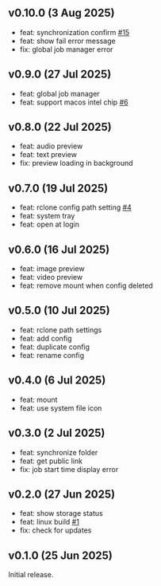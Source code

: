 ## v0.10.0 (3 Aug 2025)

* feat: synchronization confirm [#15](https://github.com/liriliri/rem/issues/15)
* feat: show fail error message
* fix: global job manager error

## v0.9.0 (27 Jul 2025)

* feat: global job manager
* feat: support macos intel chip [#6](https://github.com/liriliri/rem/issues/6)

## v0.8.0 (22 Jul 2025)

* feat: audio preview
* feat: text preview
* fix: preview loading in background

## v0.7.0 (19 Jul 2025)

* feat: rclone config path setting [#4](https://github.com/liriliri/rem/issues/4)
* feat: system tray
* feat: open at login

## v0.6.0 (16 Jul 2025)

* feat: image preview
* feat: video preview
* feat: remove mount when config deleted

## v0.5.0 (10 Jul 2025)

* feat: rclone path settings
* feat: add config
* feat: duplicate config
* feat: rename config

## v0.4.0 (6 Jul 2025)

* feat: mount
* feat: use system file icon

## v0.3.0 (2 Jul 2025)

* feat: synchronize folder
* feat: get public link
* fix: job start time display error

## v0.2.0 (27 Jun 2025)

* feat: show storage status
* feat: linux build [#1](https://github.com/liriliri/rem/pull/1)
* fix: check for updates

## v0.1.0 (25 Jun 2025)

Initial release.
